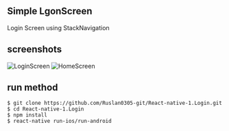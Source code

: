 ## Simple LgonScreen

Login Screen using StackNavigation

## screenshots
![LoginScreen](https://github.com/Ruslan0305-git/React-native-1.Login/tree/master/demo/login.png)
![HomeScreen](https://github.com/Ruslan0305-git/React-native-1.Login/tree/master/demo/home.png)


## run method

```
$ git clone https://github.com/Ruslan0305-git/React-native-1.Login.git
$ cd React-native-1.Login
$ npm install
$ react-native run-ios/run-android
```

